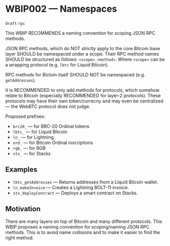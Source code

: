 # WBIP002 — Namespaces

`draft` `rpc`

This WBIP RECOMMENDS a naming convention for scoping JSON RPC methods.

JSON RPC methods, which do NOT strictly apply to the core Bitcoin base layer SHOULD be namespaced under a scope. Their RPC method names SHOULD be structured as follows: `<scope>_<method>`. Where `<scope>` can be a wrapping protocol (e.g. `lbtc` for Liquid Bitcoin).

RPC methods for Bictoin itself SHOULD NOT be namespaced (e.g. `getAddresses`).

It is RECOMMENDED to only add methods for protocols, which somehow relate to Bitcoin (especially RECOMMENDED for layer-2 protocols). These protocols may have their own token/currecny and may even be centralized — the WebBTC protocol does not judge.

Proposed prefixes:

- `brc20_` — for BRC-20 Ordinal tokens
- `lbtc_` — for Liquid Bitcoin
- `ln_` — for Lightning
- `ord_` — for Bitcoin Ordinal inscriptions
- `rgb_` — for RGB
- `stx_` — for Stacks

## Examples

- `lbtc_getAddresses` — Returns addresses from a Liquid Bitcoin wallet.
- `ln_makeInvoice` — Creates a Lightning BOLT-11 invoice.
- `stx_deployContract` — Deploys a smart contract on Stacks.

## Motivation

There are many layers on top of Bitcoin and many different protocols. This WBIP proposes a naming convention for scoping/naming JSON RPC methods. This is to avoid name collisions and to make it easier to find the right method.
